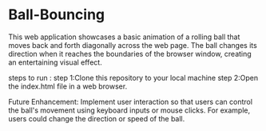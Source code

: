# Ball-Bouncing
This web application showcases a basic animation of a rolling ball that moves back and forth diagonally across the web page. The ball changes its direction when it reaches the boundaries of the browser window, creating an entertaining visual effect.

steps to run :
step 1:Clone this repository to your local machine
step 2:Open the index.html file in a web browser.

Future Enhancement:
Implement user interaction so that users can control the ball's movement using keyboard inputs or mouse clicks. For example, users could change the direction or speed of the ball.
